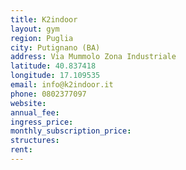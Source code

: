 ```yaml
---
title: K2indoor
layout: gym
region: Puglia
city: Putignano (BA)
address: Via Mummolo Zona Industriale
latitude: 40.837418
longitude: 17.109535
email: info@k2indoor.it
phone: 0802377097
website: 
annual_fee: 
ingress_price: 
monthly_subscription_price: 
structures: 
rent: 
---
```


